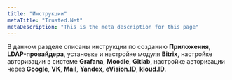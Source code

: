 ```yaml
---
title: "Инструкции"
metaTitle: "Trusted.Net"
metaDescription: "This is the meta description for this page"
---
```


В данном разделе описаны инструкции по созданию **Приложения**, **LDAP-провайдера**, установке и настройке модуля **Bitrix**, настройке авторизации в системе **Grafana**, **Moodle**, **Gitlab**, настройке авторизации через **Google**, **VK**, **Mail**, **Yandex**, **eVision.ID**, **kloud.ID**.